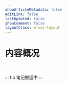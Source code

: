 ```yaml
---
showArticleMetadata: false
editLink: false
lastUpdated: false
showComment: false
layoutClass: m-nav-layout
---
```


<script setup>
import { NAV_DATA1 } from './data'
</script>
<style src="./index.scss"></style>

# 内容概况

<DIGITALNav v-for="{title, items} in NAV_DATA1" :title="title" :items="items"/>

<br />

::: tip
笔记搬运中
:::
